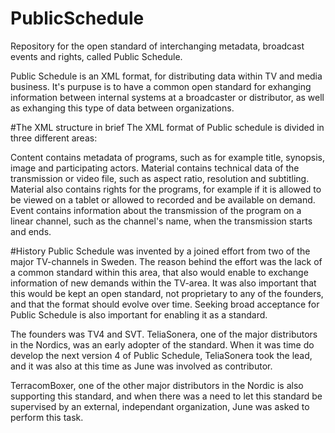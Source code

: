 # PublicSchedule
Repository for the open standard of interchanging metadata, broadcast events and rights, called Public Schedule.

Public Schedule is an XML format, for distributing data within TV and media business. It's purpuse is to have a common
open standard for exhanging information between internal systems at a broadcaster or distributor, as well as exhanging
this type of data between organizations.

#The XML structure in brief
The XML format of Public schedule is divided in three different areas:

Content contains metadata of programs, such as for example title, synopsis, image and participating actors.
Material contains technical data of the transmission or video file, such as aspect ratio, resolution and subtitling. 
Material also contains rights for the programs, for example if it is allowed to be viewed on a tablet or allowed to 
recorded and be available on demand.
Event contains information about the transmission of the program on a linear channel, such as the channel's name, 
when the transmission starts and ends.

#History
Public Schedule was invented by a joined effort from two of the major TV-channels in Sweden. The reason behind the effort was the lack of a common standard within this area, that
also would enable to exchange information of new demands within the TV-area. It was also important that this would
be kept an open standard, not proprietary to any of the founders, and that the format should evolve over time. 
Seeking broad acceptance for Public Schedule is also important for enabling it as a standard.

The founders was TV4 and SVT. TeliaSonera, one of the major distributors in the Nordics, was an early adopter of the standard. When it was time do develop the next version 4 of Public Schedule, TeliaSonera took the lead, and it was also at this time as June was involved as contributor.

TerracomBoxer, one of the other major distributors in the Nordic is also supporting this standard, and when there was
a need to let this standard be supervised by an external, independant organization, June was asked to perform this task.


